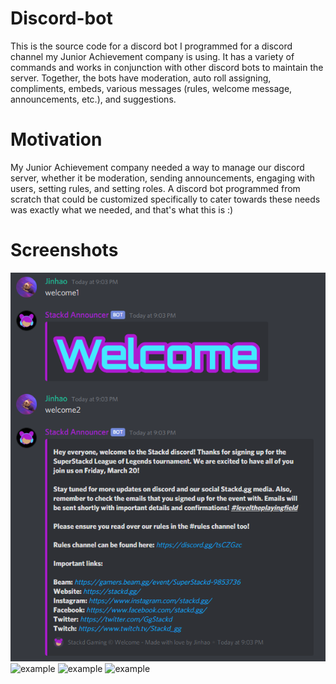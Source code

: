 # Discord-bot
This is the source code for a discord bot I programmed for a discord channel my Junior Achievement company is using. It has a variety of commands and works in conjunction with other discord bots to maintain the server. Together, the bots have moderation, auto roll assigning, compliments, embeds, various messages (rules, welcome message, announcements, etc.), and suggestions. 

# Motivation
My Junior Achievement company needed a way to manage our discord server, whether it be moderation, sending announcements, engaging with users, setting rules, and setting roles. A discord bot programmed from scratch that could be customized specifically to cater towards these needs was exactly what we needed, and that's what this is :)

# Screenshots 
![example](eg4.png)
![example](https://ibb.co/2Fcy1zM)
![example](https://ibb.co/XFz1G2x)
![example](https://ibb.co/9ZhVCV6)

